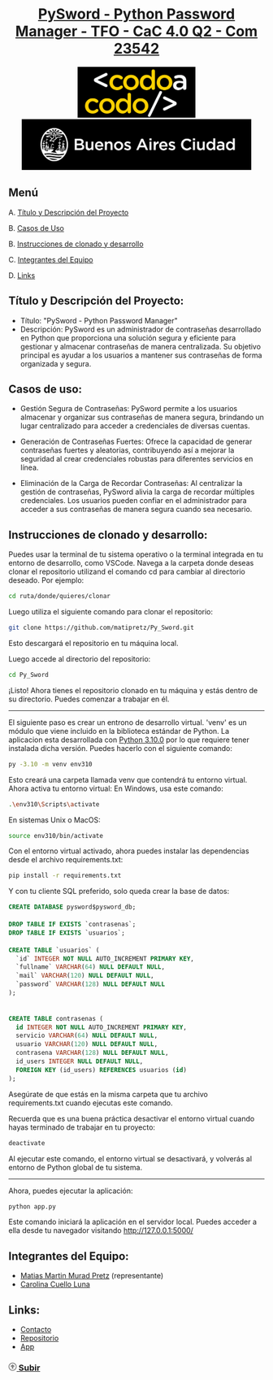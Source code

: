 <div align="center">
    <a href="https://github.com/matipretz/Py_Sword"><h1>PySword - Python Password Manager - TFO - CaC 4.0 Q2 - Com 23542</h1></a>
    <img alt="bac logo" src="readme/logo-CAC.png" height="100px" />
    <img alt="cac logo" src="readme/bac.png" height="100px" />  
</div>

## Menú
A. [Título y Descripción del Proyecto](#título-y-descripción-del-proyecto)

B. [Casos de Uso](#casos-de-uso)

B. [Instrucciones de clonado y desarrollo](#instrucciones-de-clonado-y-desarrollo)   

C. [Integrantes del Equipo](#integrantes-del-equipo)

D. [Links](#links)


## Título y Descripción del Proyecto:
- Título: "PySword - Python Password Manager"
- Descripción: PySword es un administrador de contraseñas desarrollado en Python que proporciona una solución segura y eficiente para gestionar y almacenar contraseñas de manera centralizada. Su objetivo principal es ayudar a los usuarios a mantener sus contraseñas de forma organizada y segura.


## Casos de uso:
- Gestión Segura de Contraseñas: PySword permite a los usuarios almacenar y organizar sus contraseñas de manera segura, brindando un lugar centralizado para acceder a credenciales de diversas cuentas.

- Generación de Contraseñas Fuertes: Ofrece la capacidad de generar contraseñas fuertes y aleatorias, contribuyendo así a mejorar la seguridad al crear credenciales robustas para diferentes servicios en línea.

- Eliminación de la Carga de Recordar Contraseñas: Al centralizar la gestión de contraseñas, PySword alivia la carga de recordar múltiples credenciales. Los usuarios pueden confiar en el administrador para acceder a sus contraseñas de manera segura cuando sea necesario.

## Instrucciones de clonado y desarrollo:
Puedes usar la terminal de tu sistema operativo o la terminal integrada en tu entorno de desarrollo, como VSCode.
Navega a la carpeta donde deseas clonar el repositorio utilizand el comando cd para cambiar al directorio deseado. Por ejemplo:
```bash
cd ruta/donde/quieres/clonar
```
Luego utiliza el siguiente comando para clonar el repositorio:
```bash
git clone https://github.com/matipretz/Py_Sword.git
```
Esto descargará el repositorio en tu máquina local.

Luego accede al directorio del repositorio:
```bash
cd Py_Sword
```
¡Listo!
Ahora tienes el repositorio clonado en tu máquina y estás dentro de su directorio. Puedes comenzar a trabajar en él.

---
El siguiente paso es crear un entrono de desarrollo virtual. 'venv' es un módulo que viene incluido en la biblioteca estándar de Python. La aplicacion esta desarrollada con [Python 3.10.0](https://www.python.org/downloads/release/python-3100/) por lo que requiere tener instalada dicha versión. Puedes hacerlo con el siguiente comando:
```bash
py -3.10 -m venv env310
```
Esto creará una carpeta llamada venv que contendrá tu entorno virtual. Ahora activa tu entorno virtual:
En Windows, usa este comando:
```bash
.\env310\Scripts\activate
```
En sistemas Unix o MacOS:
```bash
source env310/bin/activate
```
Con el entorno virtual activado, ahora puedes instalar las dependencias desde el archivo requirements.txt:
```bash
pip install -r requirements.txt
```
Y con tu cliente SQL preferido, solo queda crear la base de datos:
```SQL
CREATE DATABASE pysword$pysword_db;

DROP TABLE IF EXISTS `contrasenas`;
DROP TABLE IF EXISTS `usuarios`;

CREATE TABLE `usuarios` (
  `id` INTEGER NOT NULL AUTO_INCREMENT PRIMARY KEY,
  `fullname` VARCHAR(64) NULL DEFAULT NULL,
  `mail` VARCHAR(120) NULL DEFAULT NULL,
  `password` VARCHAR(128) NULL DEFAULT NULL
);


CREATE TABLE contrasenas (
  id INTEGER NOT NULL AUTO_INCREMENT PRIMARY KEY,
  servicio VARCHAR(64) NULL DEFAULT NULL,
  usuario VARCHAR(120) NULL DEFAULT NULL,
  contrasena VARCHAR(128) NULL DEFAULT NULL,
  id_users INTEGER NULL DEFAULT NULL,
  FOREIGN KEY (id_users) REFERENCES usuarios (id)
);
```
Asegúrate de que estás en la misma carpeta que tu archivo requirements.txt cuando ejecutas este comando.

Recuerda que es una buena práctica desactivar el entorno virtual cuando hayas terminado de trabajar en tu proyecto:
```bash
deactivate
```
Al ejecutar este comando, el entorno virtual se desactivará, y volverás al entorno de Python global de tu sistema.

---
Ahora, puedes ejecutar la aplicación:
```bash
python app.py
```
Este comando iniciará la aplicación en el servidor local. Puedes acceder a ella desde tu navegador visitando http://127.0.0.1:5000/


## Integrantes del Equipo:
- [Matias Martin Murad Pretz](https://www.linkedin.com/in/matiasmurad/) (representante)
- [Carolina Cuello Luna](https://www.linkedin.com/in/carolina-cuello-luna-982035233/)

## Links:
- [Contacto](mailto:mati.pretz+py_sword@googlemail.com?subject=[Py_Sword])
- [Repositorio](https://github.com/matipretz/Py_Sword)
- [App](http://pysword.pythonanywhere.com/)


### [<svg height="1rem" viewBox="0 0 512 512"><path d="M256 48a208 208 0 1 1 0 416 208 208 0 1 1 0-416zm0 464A256 256 0 1 0 256 0a256 256 0 1 0 0 512zM135.1 217.4c-4.5 4.2-7.1 10.1-7.1 16.3c0 12.3 10 22.3 22.3 22.3H208v96c0 17.7 14.3 32 32 32h32c17.7 0 32-14.3 32-32V256h57.7c12.3 0 22.3-10 22.3-22.3c0-6.2-2.6-12.1-7.1-16.3L269.8 117.5c-3.8-3.5-8.7-5.5-13.8-5.5s-10.1 2-13.8 5.5L135.1 217.4z" fill="grey"/></svg> Subir](#menú)
